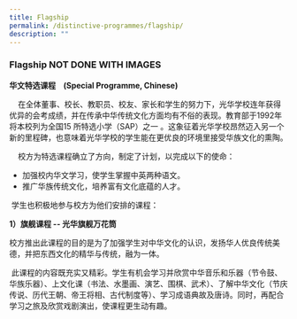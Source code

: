 ```yaml
---
title: Flagship
permalink: /distinctive-programmes/flagship/
description: ""
---
```

### Flagship NOT DONE WITH IMAGES

**华文特选课程　(Special Programme, Chinese)**  
  
    在全体董事、校长、教职员、校友、家长和学生的努力下，光华学校连年获得优异的会考成绩，并在传承中华传统文化方面均有不俗的表现。教育部于1992年将本校列为全国15 所特选小学（SAP）之一 。这象征着光华学校昂然迈入另一个新的里程碑，也意味着光华学校的学生能在更优良的环境里接受华族文化的熏陶。  
  
    校方为特选课程确立了方向，制定了计划，以完成以下的使命：  
  

*   加强校内华文学习，使学生掌握中英两种语文。
*   推广华族传统文化，培养富有文化底蕴的人才。

  
 学生也积极地参与校方为他们安排的课程：  
  
**1）旗舰课程 -- 光华旗舰万花筒**  
  
校方推出此课程的目的是为了加强学生对中华文化的认识，发扬华人优良传统美德，并把东西文化的精华与传统，融为一体。  
  
 此课程的内容既充实又精彩。学生有机会学习并欣赏中华音乐和乐器（节令鼓、华族乐器）、上文化课（书法、水墨画、演艺、围棋、武术）、了解中华文化（节庆传说、历代王朝、帝王将相、古代制度等）、学习成语典故及唐诗。同时，再配合学习之旅及欣赏戏剧演出，使课程更生动有趣。